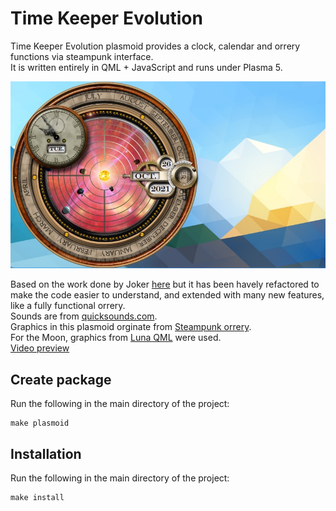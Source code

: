 Time Keeper Evolution
===========
Time Keeper Evolution plasmoid provides a clock, calendar and orrery functions via steampunk interface.  
It is written entirely in QML + JavaScript and runs under Plasma 5.

![Time Keeper Evolution](tk.jpg)

Based on the work done by Joker [here](https://github.com/Joker/timekeeper) but it has been havely refactored to make the code easier to understand, and extended with many new features, like a fully functional orrery.  
Sounds are from [quicksounds.com](https://quicksounds.com/library/sounds/clock).  
Graphics in this plasmoid orginate from [Steampunk orrery](https://visualskins.com/skin/steampunk-orrery-and-clock).  
For the Moon, graphics from [Luna QML](http://kde-apps.org/content/show.php?content=140204) were used.  
[Video preview](https://youtu.be/LrrGhD7O5EM)  



Create package
--------------
Run the following in the main directory of the project:

    make plasmoid


Installation
------------
Run the following in the main directory of the project:

    make install

